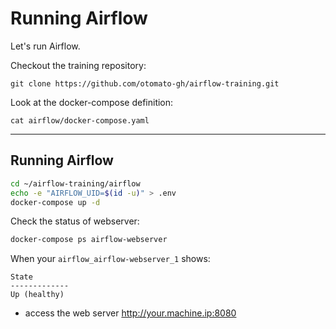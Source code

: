 # Running Airflow

Let's run Airflow.

Checkout the training repository:

`git clone https://github.com/otomato-gh/airflow-training.git`

Look at the docker-compose definition:

`cat airflow/docker-compose.yaml`

---
## Running Airflow

```bash
cd ~/airflow-training/airflow
echo -e "AIRFLOW_UID=$(id -u)" > .env
docker-compose up -d
```
Check the status of webserver:
```bash
docker-compose ps airflow-webserver
```

When your `airflow_airflow-webserver_1` shows:
```
State   
-------------
Up (healthy)
```

 - access the web server http://your.machine.ip:8080

